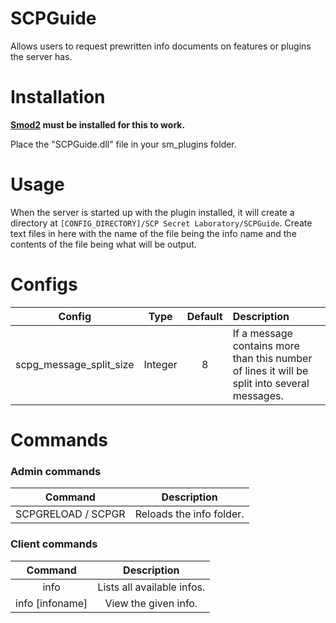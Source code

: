 # SCPGuide

Allows users to request prewritten info documents on features or plugins the server has.

# Installation

**[Smod2](https://github.com/Grover-c13/Smod2) must be installed for this to work.**

Place the "SCPGuide.dll" file in your sm_plugins folder.

# Usage
 
 When the server is started up with the plugin installed, it will create a directory at `[CONFIG_DIRECTORY]/SCP Secret Laboratory/SCPGuide`. 
 Create text files in here with the name of the file being the info name and the contents of the file being what will be output.
 
# Configs
| Config         | Type | Default | Description
| :-------------: | :----: | :----: | :------ |
| scpg_message_split_size | Integer | 8 | If a message contains more than this number of lines it will be split into several messages.
 
# Commands

### Admin commands
| Command         | Description
| :-------------: | :------: |
| SCPGRELOAD / SCPGR | Reloads the info folder. |

### Client commands
| Command         | Description
| :-------------: | :------: |
| info | Lists all available infos. |
| info [infoname] | View the given info. |
